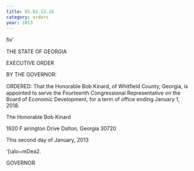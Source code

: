 ```yaml
---
title: 01.02.13.16
category: orders
year: 2013
---
```

 

ﬁx’

THE STATE OF GEORGIA

EXECUTIVE ORDER

BY THE GOVERNOR:

ORDERED: That the Honorable Bob Kinard, of Whitﬁeld County, Georgia, is
appointed to serve the Fourteenth Congressional Representative on
the Board of Economic Development, for a term of office ending
January 1, 2018.

The Honorable Bob Kinard

1920 F airington Drive
Dalton, Georgia 30720

This second day of January, 2013

‘(\aIo~mDea2.

GOVERNOR


